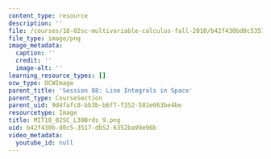 ```yaml
---
content_type: resource
description: ''
file: /courses/18-02sc-multivariable-calculus-fall-2010/b42f430bd0c53517db526352ba99e96b_MIT18_02SC_L30Brds_9.png
file_type: image/png
image_metadata:
  caption: ''
  credit: ''
  image-alt: ''
learning_resource_types: []
ocw_type: OCWImage
parent_title: 'Session 88: Line Integrals in Space'
parent_type: CourseSection
parent_uid: 9d4fafc8-bb3b-b6f7-f352-581e663be4be
resourcetype: Image
title: MIT18_02SC_L30Brds_9.png
uid: b42f430b-d0c5-3517-db52-6352ba99e96b
video_metadata:
  youtube_id: null
---
```

